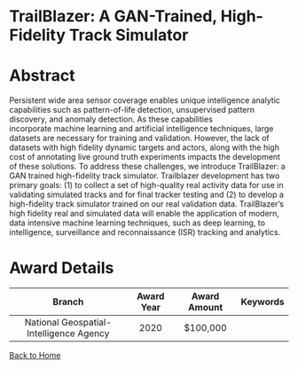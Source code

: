 
TrailBlazer: A GAN-Trained, High-Fidelity Track Simulator
=========================================================

# Abstract


Persistent wide area sensor coverage enables unique intelligence analytic capabilities such as pattern-of-life detection, unsupervised pattern discovery, and anomaly detection. As these capabilities incorporate machine learning and artificial intelligence techniques, large datasets are necessary for training and validation. However, the lack of datasets with high fidelity dynamic targets and actors, along with the high cost of annotating live ground truth experiments impacts the development of these solutions. To address these challenges, we introduce TrailBlazer: a GAN trained high-fidelity track simulator. Trailblazer development has two primary goals: (1) to collect a set of high-quality real activity data for use in validating simulated tracks and for final tracker testing and (2) to develop a high-fidelity track simulator trained on our real validation data. TrailBlazer’s high fidelity real and simulated data will enable the application of modern, data intensive machine learning techniques, such as deep learning, to intelligence, surveillance and reconnaissance (ISR) tracking and analytics.  

# Award Details

|Branch|Award Year|Award Amount|Keywords|
| :---: | :---: | :---: | :---: |
|National Geospatial-Intelligence Agency|2020|$100,000||
  
  


[Back to Home](https://github.com/chrischow/dod_sbir_awards/Reports/JH/#2264)